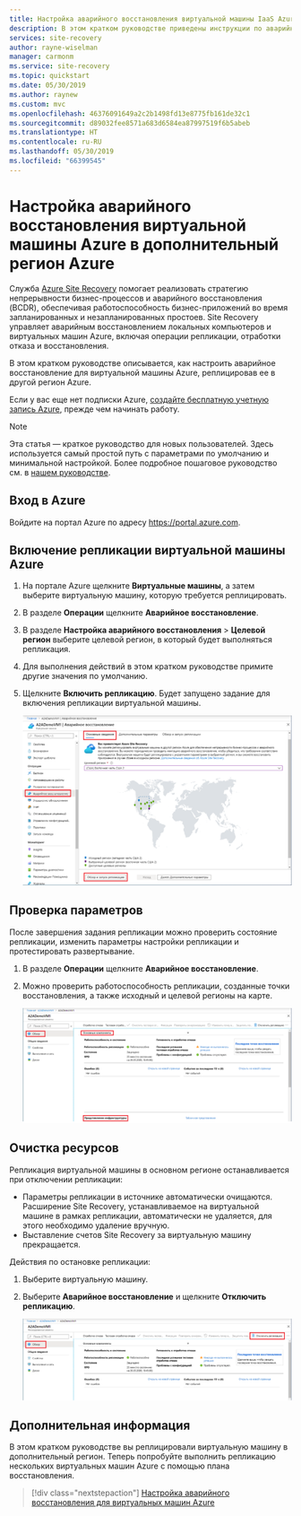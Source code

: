 ```yaml
---
title: Настройка аварийного восстановления виртуальной машины IaaS Azure в дополнительный регион Azure
description: В этом кратком руководстве приведены инструкции по аварийному восстановлению виртуальной машины IaaS Azure в другой регион Azure с помощью службы Azure Site Recovery.
services: site-recovery
author: rayne-wiselman
manager: carmonm
ms.service: site-recovery
ms.topic: quickstart
ms.date: 05/30/2019
ms.author: raynew
ms.custom: mvc
ms.openlocfilehash: 46376091649a2c2b1498fd13e8775fb161de32c1
ms.sourcegitcommit: d89032fee8571a683d6584ea87997519f6b5abeb
ms.translationtype: HT
ms.contentlocale: ru-RU
ms.lasthandoff: 05/30/2019
ms.locfileid: "66399545"
---
```

# <a name="set-up-disaster-recovery-to-a-secondary-azure-region-for-an-azure-vm"></a>Настройка аварийного восстановления виртуальной машины Azure в дополнительный регион Azure        

Служба [Azure Site Recovery](site-recovery-overview.md) помогает реализовать стратегию непрерывности бизнес-процессов и аварийного восстановления (BCDR), обеспечивая работоспособность бизнес-приложений во время запланированных и незапланированных простоев. Site Recovery управляет аварийным восстановлением локальных компьютеров и виртуальных машин Azure, включая операции репликации, отработки отказа и восстановления.

В этом кратком руководстве описывается, как настроить аварийное восстановление для виртуальной машины Azure, реплицировав ее в другой регион Azure.

Если у вас еще нет подписки Azure, [создайте бесплатную учетную запись Azure](https://azure.microsoft.com/free/?WT.mc_id=A261C142F), прежде чем начинать работу.

> [!NOTE]
> Эта статья — краткое руководство для новых пользователей. Здесь используется самый простой путь с параметрами по умолчанию и минимальной настройкой.  Более подробное пошаговое руководство см. в [нашем руководстве](azure-to-azure-tutorial-enable-replication.md).

## <a name="log-in-to-azure"></a>Вход в Azure

Войдите на портал Azure по адресу https://portal.azure.com.

## <a name="enable-replication-for-the-azure-vm"></a>Включение репликации виртуальной машины Azure

1. На портале Azure щелкните **Виртуальные машины**, а затем выберите виртуальную машину, которую требуется реплицировать.
2. В разделе **Операции** щелкните **Аварийное восстановление**.
3. В разделе **Настройка аварийного восстановления** > **Целевой регион** выберите целевой регион, в который будет выполняться репликация.
4. Для выполнения действий в этом кратком руководстве примите другие значения по умолчанию.
5. Щелкните **Включить репликацию**. Будет запущено задание для включения репликации виртуальной машины.

    ![включение репликации](media/azure-to-azure-quickstart/enable-replication1.png)

## <a name="verify-settings"></a>Проверка параметров

После завершения задания репликации можно проверить состояние репликации, изменить параметры настройки репликации и протестировать развертывание.

1. В разделе **Операции** щелкните **Аварийное восстановление**.
2. Можно проверить работоспособность репликации, созданные точки восстановления, а также исходный и целевой регионы на карте.

   ![Состояние репликации](media/azure-to-azure-quickstart/replication-status.png)

## <a name="clean-up-resources"></a>Очистка ресурсов

Репликация виртуальной машины в основном регионе останавливается при отключении репликации:

- Параметры репликации в источнике автоматически очищаются. Расширение Site Recovery, устанавливаемое на виртуальной машине в рамках репликации, автоматически не удаляется, для этого необходимо удаление вручную. 
- Выставление счетов Site Recovery за виртуальную машину прекращается.

Действия по остановке репликации:

1. Выберите виртуальную машину.
2. Выберите **Аварийное восстановление** и щелкните **Отключить репликацию**.

   ![Отключение репликации](media/azure-to-azure-quickstart/disable2-replication.png)

## <a name="next-steps"></a>Дополнительная информация

В этом кратком руководстве вы реплицировали виртуальную машину в дополнительный регион. Теперь попробуйте выполнить репликацию нескольких виртуальных машин Azure с помощью плана восстановления.

> [!div class="nextstepaction"]
> [Настройка аварийного восстановления для виртуальных машин Azure](azure-to-azure-tutorial-enable-replication.md)
